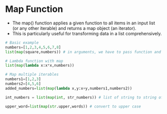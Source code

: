 # Map Function

* The map() function applies a given function to all items in an input list (or any other iterable) and returns a map object (an iterator).&#x20;
* This is particularly useful for transforming data in a list comprehensively.

```python
# Basic example
numbers=[1,2,3,4,5,6,7,8]
list(map(square,numbers)) # in arguments, we have to pass function and then list

# Lambda function with map
list(map(lambda x:x*x,numbers))

# Map multiple iterables
numbers1=[1,2,3]
numbers2=[4,5,6]
added_numbers=list(map(lambda x,y:x+y,numbers1,numbers2))

int_numbers = list(map(int, str_numbers)) # list of string to string of int

upper_word=list(map(str.upper,words)) # convert to upper case


```
